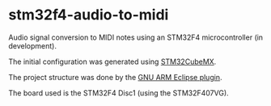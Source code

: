 # stm32f4-audio-to-midi

Audio signal conversion to MIDI notes using an STM32F4 microcontroller (in development).

The initial configuration was generated using [STM32CubeMX](https://www.st.com/en/development-tools/stm32cubemx.html). 

The project structure was done by the [GNU ARM Eclipse plugin](https://gnu-mcu-eclipse.github.io). 

The board used is the STM32F4 Disc1 (using the STM32F407VG).



